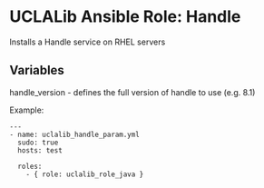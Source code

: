 # UCLALib Ansible Role: Handle

Installs a Handle service on RHEL servers

## Variables

  handle_version - defines the full version of handle to use (e.g. 8.1)

  Example:
  ```
  ---
  - name: uclalib_handle_param.yml
    sudo: true
    hosts: test

    roles:
      - { role: uclalib_role_java }
  ```

